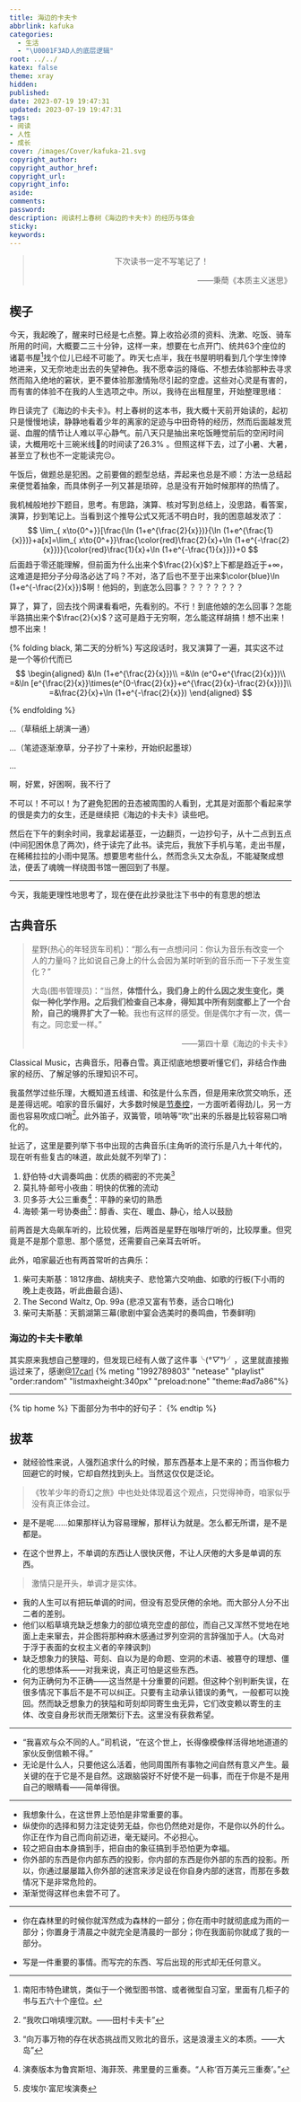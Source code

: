 ```yaml
---
title: 海边的卡夫卡
abbrlink: kafuka
categories:
  - 生活
  - "\U0001F3AD人的底层逻辑"
root: ../../
katex: false
theme: xray
hidden:
published:
date: 2023-07-19 19:47:31
updated: 2023-07-19 19:47:31
tags:
- 阅读
- 人性
- 成长
cover: /images/Cover/kafuka-21.svg
copyright_author:
copyright_author_href:
copyright_url:
copyright_info:
aside:
comments:
password:
description: 阅读村上春树《海边的卡夫卡》的经历与体会
sticky:
keywords:
---
```


> <center>下次读书一定不写笔记了！</center>
> <p align="right">——秉蕳《本质主义迷思》</p>
## 楔子
今天，我起晚了，醒来时已经是七点整。算上收拾必须的资料、洗漱、吃饭、骑车所用的时间，大概要二三十分钟，这样一来，想要在七点开门、统共63个座位的诸葛书屋[^1]找个位儿已经不可能了。昨天七点半，我在书屋明明看到几个学生悻悻地进来，又无奈地走出去的失望神色。我不愿幸运的降临、不想去体验那种去寻求然而陷入绝地的窘状，更不要体验那激情殆尽引起的空虚。这些对心灵是有害的，而有害的体验不在我的人生选项之中。所以，我待在出租屋里，开始整理思绪：

昨日读完了《海边的卡夫卡》。村上春树的这本书，我大概十天前开始读的，起初只是慢慢地读，静静地看着少年的离家的足迹与中田奇特的经历，然而后面越发荒诞、血腥的情节让人难以平心静气。前八天只是抽出来吃饭睡觉前后的空闲时间读，大概用吃十三碗米线🍜的时间读了$26.3\%$ 。但照这样下去，过了小暑、大暑，甚至立了秋也不一定能读完😔。

午饭后，做题总是犯困。之前要做的题型总结，弄起来也总是不顺：方法一总结起来便觉着抽象，而具体例子一列又甚是琐碎，总是没有开始时候那样的热情了。

我机械般地抄下题目，思考。有思路，演算、核对写到总结上，没思路，看答案，演算，抄到笔记上。当看到这个推导公式又死活不明白时，我的困意越发浓了：
$$
\lim_{ x\to{0^+}}[\frac{\ln (1+e^{\frac{2}{x}})}{\ln (1+e^{\frac{1}{x}})}+a[x]=\lim_{ x\to{0^+}}\frac{\color{red}\frac{2}{x}+\ln (1+e^{-\frac{2}{x}})}{\color{red}\frac{1}{x}+\ln (1+e^{-\frac{1}{x}})}+0
$$
后面趋于零还能理解，但前面为什么出来个$\frac{2}{x}$?上下都是趋近于$+\infty$，这难道是把分子分母洛必达了吗？不对，洛了后也不至于出来$\color{blue}\ln (1+e^{-\frac{2}{x}})$啊！他妈的，到底怎么回事？？？？？？？？

算了，算了，回去找个网课看看吧，先看别的。不行！到底他娘的怎么回事？怎能半路搞出来个$\frac{2}{x}$？这可是趋于无穷啊，怎么能这样胡搞！想不出来！想不出来！


{% folding black, 第二天的分析%}
写这段话时，我又演算了一遍，其实这不过是一个等价代而已
$$
   \begin{aligned}
&\ln (1+e^{\frac{2}{x}})\\ 
=&\ln (e^0+e^{\frac{2}{x}})\\
=&\ln [e^{\frac{2}{x}}\times(e^{0-\frac{2}{x}}+e^{\frac{2}{x}-\frac{2}{x}})]\\
=&\frac{2}{x}+\ln (1+e^{-\frac{2}{x}})
   \end{aligned}
$$

{% endfolding %}


...（草稿纸上胡演一通）

...（笔迹逐渐潦草，分子抄了十来秒，开始织起墨球）

...

啊，好累，好困啊，我不行了

不可以！不可以！为了避免犯困的丑态被周围的人看到，尤其是对面那个看起来学的很是卖力的女生，还是继续把《海边的卡夫卡》读些吧。

然后在下午的剩余时间，我拿起诺基亚，一边翻页，一边抄句子，从十二点到五点(中间犯困休息了两次)，终于读完了此书。读完后，我放下手机与笔，走出书屋，在稀稀拉拉的小雨中晃荡。想要思考些什么，然而念头又太杂乱，不能凝聚成想法，便丢了魂魄一样绕图书馆一圈回到了书屋。

---
今天，我能更理性地思考了，现在便在此抄录批注下书中的有意思的想法

## 古典音乐
>    星野(热心的年轻货车司机)：“那么有一点想问问：你认为音乐有改变一个人的力量吗？比如说自己身上的什么会因为某时听到的音乐而一下子发生变化？”
>    
>    大岛(图书管理员)：“当然，**体悟什么，我们身上的什么因之发生变化，类似一种化学作用。之后我们检查自己本身，得知其中所有刻度都上了一个台阶，自己的境界扩大了一轮**。我也有这样的感受。倒是偶尔才有一次，偶一有之。同恋爱一样。”
>    <p align="right">——第四十章《海边的卡夫卡》</p>

Classical Music，古典音乐，阳春白雪。真正彻底地想要听懂它们，非结合作曲家的经历、了解足够的乐理知识不可。

我虽然学过些乐理，大概知道五线谱、和弦是什么东西，但是用来欣赏交响乐，还是差得远呢。咱家的音乐偏好，大多数时候是<u>节奏控</u>，一方面听着得劲儿，另一方面也容易吹成口哨[^5]。此外笛子，双簧管，唢呐等“吹”出来的乐器是比较容易口哨化的。

扯远了，这里是要列举下书中出现的古典音乐(主角听的流行乐是八九十年代的，现在听有些复古的味道，故此处就不列举了)：

1. 舒伯特·d大调奏鸣曲：优质的稠密的不完美[^4]
2. 莫扎特·邮号小夜曲：明快的优雅的流动
3. 贝多芬·大公三重奏[^2]：平静的亲切的熟悉
4. 海顿·第一号协奏曲[^3]：醇香、实在、暖血、静心，给人以鼓励

前两首是大岛飙车听的，比较优雅，后两首是星野在咖啡厅听的，比较厚重。但究竟是不是那个意思、那个感觉，还需要自己亲耳去听听。

此外，咱家最近也有两首常听的古典乐：
1. 柴可夫斯基：1812序曲、胡桃夹子、悲怆第六交响曲、如歌的行板(下小雨的晚上走夜路，听此曲最合适)、
2. The Second Waltz, Op. 99a (悲凉又富有节奏，适合口哨化)
3. 柴可夫斯基：天鹅湖第三幕(歌剧中宴会选美时的奏鸣曲，节奏鲜明)

### 海边的卡夫卡歌单
其实原来我想自己整理的，但发现已经有人做了这件事╰(*°▽°*)╯，这里就直接搬运过来了，感谢[@17carl](https://music.163.com/#/user/home?id=95645191)
{% meting "1992789803" "netease" "playlist" "order:random" "listmaxheight:340px" "preload:none" "theme:#ad7a86"%}

----
{% tip home %}
下面部分为书中的好句子：
{% endtip %}


## 拔萃
<!-- 贯穿全书的核心观点就是不完美，尤其是矛盾带来的不完美。不论是作者的奇幻经历、中田的人生还是大岛的身份，乃至书中提到的舒伯特的音乐都透露着这个观点。 -->


* 就经验性来说，人强烈追求什么的时候，那东西基本上是不来的；而当你极力回避它的时候，它却自然找到头上。当然这仅仅是泛论。
> 《牧羊少年的奇幻之旅》中也处处体现着这个观点，只觉得神奇，咱家似乎没有真正体会过。

* 是不是呢……如果那样认为容易理解，那样认为就是。怎么都无所谓，是不是都是。

* 在这个世界上，不单调的东西让人很快厌倦，不让人厌倦的大多是单调的东西。
> 激情只是开头，单调才是实体。


* 我的人生可以有把玩单调的时间，但没有忍受厌倦的余地。而大部分人分不出二者的差别。
* 他们以稻草填充缺乏想象力的部位填充空虚的部位，而自己又浑然不觉地在地面上走来窜去，并企图将那种麻木感通过罗列空洞的言辞强加于人。(大岛对于浮于表面的女权主义者的辛辣讽刺)
* 缺乏想象力的狭隘、苛刻、自以为是的命题、空洞的术语、被篡夺的理想、僵化的思想体系——对我来说，真正可怕是这些东西。
* 何为正确何为不正确——这当然是十分重要的问题。但这种个别判断失误，在很多情况下事后不是不可以纠正。只要有主动承认错误的勇气，一般都可以挽回。然而缺乏想象力的狭隘和苛刻却同寄生虫无异，它们改变赖以寄生的主体、改变自身形状而无限繁衍下去。这里没有获救希望。

---
*  “我喜欢与众不同的人。”司机说，“在这个世上，长得像模像样活得地地道道的家伙反倒信赖不得。”
* 无论是什么人，只要他这么活着，他同周围所有事物之间自然有意义产生。最关键的在于它是不是自然。这跟脑袋好不好使不是一码事，而在于你是不是用自己的眼睛看——简单得很。

---
* 我想象什么，在这世界上恐怕是非常重要的事。
* 纵使你的选择和努力注定徒劳无益，你也仍然绝对是你，不是你以外的什么。你正在作为自己而向前迈进，毫无疑问。不必担心。
* 较之把自由本身搞到手，把自由的象征搞到手恐怕更为幸福。
* 你外部的东西是你内部东西的投影，你内部的东西是你外部的东西的投影。所以，你通过屡屡踏入你外部的迷宫来涉足设在你自身内部的迷宫，而那在多数情况下是非常危险的。
* 渐渐觉得这样也未尝不可了。

---
* 你在森林里的时候你就浑然成为森林的一部分；你在雨中时就彻底成为雨的一部分；你置身于清晨之中就完全是清晨的一部分；你在我面前你就成了我的一部分。



* 写是一件重要的事情。而写完的东西、写后出现的形式却无任何意义。

[^1]: 南阳市特色建筑，类似于一个微型图书馆、或者微型自习室，里面有几柜子的书与五六十个座位。
[^2]: 演奏版本为鲁宾斯坦、海菲茨、弗里曼的三重奏。“人称‘百万美元三重奏’。”
[^3]: 皮埃尔·富尼埃演奏
[^4]: “向万事万物的存在状态挑战而又败北的音乐，这是浪漫主义的本质。——大岛”
[^5]:  “我吹口哨填埋沉默。——田村卡夫卡”